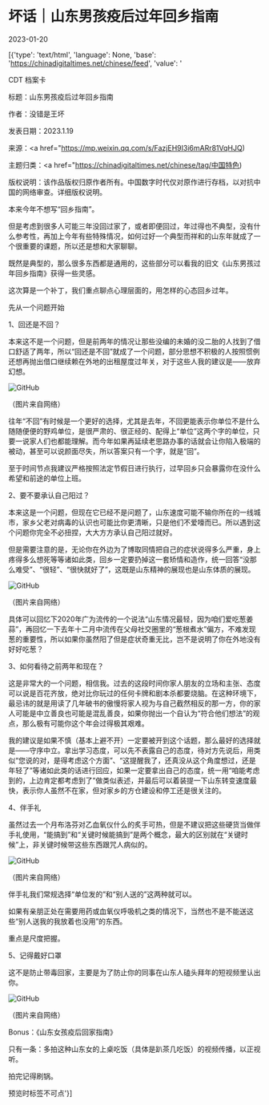 # 坏话｜山东男孩疫后过年回乡指南

2023-01-20

[{'type': 'text/html', 'language': None, 'base': 'https://chinadigitaltimes.net/chinese/feed', 'value': '

CDT 档案卡

标题：山东男孩疫后过年回乡指南

作者：没错是王坏

发表日期：2023.1.19

来源：<a href="https://mp.weixin.qq.com/s/FazjEH9I3i6mARr81VqHJQ)

主题归类：<a href="https://chinadigitaltimes.net/chinese/tag/中国特色)

版权说明：该作品版权归原作者所有。中国数字时代仅对原作进行存档，以对抗中国的网络审查。详细版权说明。





本来今年不想写“回乡指南”。

但是考虑到很多人可能三年没回过家了，或者即便回过，年过得也不典型，没有什么参考性，再加上今年有些特殊情况，如何过好一个典型而祥和的山东年就成了一个很重要的课题，所以还是想和大家聊聊。

既然是典型的，那么很多东西都是通用的，这些部分可以看我的旧文《山东男孩过年回乡指南》获得一些灵感。

这次算是一个补丁，我们重点聊点心理层面的，用怎样的心态回乡过年。

先从一个问题开始

1、回还是不回？

本来这不是一个问题，但是前两年的情况让那些没编的未婚的没二胎的人找到了借口舒适了两年，所以“回还是不回”就成了一个问题，部分思想不积极的人按照惯例还想再抛出借口继续赖在外地的出租屋度过年关，对于这些人我的建议是——放弃幻想。

![GitHub](https://mmbiz.qpic.cn/mmbiz_png/QLyRibm9Hs51jicCbgVRHTxCmnBcjXNsYicdy0ppIjev5sWVQSGEsQ5ENoO1dyZb1QKKiavgvyhLAkI7j6qv6Y2LXw/640)

（图片来自网络）

往年“不回”有时候是一个更好的选择，尤其是去年，不回更能表示你单位不是什么随随便便的野鸡单位，是很严肃的、很正经的、配得上“单位”这两个字的单位，只要一说家人们也都能理解。而今年如果再延续老思路办事的话就会让你陷入极端的被动，甚至可以说颜面尽失，所以答案只有一个字，就是“回”。

至于时间节点我建议严格按照法定节假日进行执行，过早回乡只会暴露你在没什么希望和前途的单位上班。

2、要不要承认自己阳过？

本来这是一个问题，但现在它已经不是问题了，山东速度可能不输你所在的一线城市，家乡父老对病毒的认识也可能比你更清晰，只是他们不爱嚎而已。所以遇到这个问题你完全不必扭捏，大大方方承认自己阳过就好。

但是需要注意的是，无论你在外边为了博取同情把自己的症状说得多么严重，身上疼得多么想死等等诸如此类，回乡一定要扔掉这一套矫情和造作，统一回答“没那么难受”、“很轻”、“很快就好了”，这既是山东精神的展现也是山东体质的展现。

![GitHub](https://mmbiz.qpic.cn/mmbiz_jpg/QLyRibm9Hs51jicCbgVRHTxCmnBcjXNsYicKZTEdnwp5b6upP36MgK8Edfm3hwPhZiakFt5Ae9aG6Eb6vu0wuYNWmw/640)

（图片来自网络）

具体可以回忆下2020年广为流传的一个说法“山东情况最轻，因为咱们爱吃葱姜蒜”，再回忆一下去年十二月中流传在父母社交圈里的“葱根煮水”偏方，不难发现葱的重要性，所以如果你虽然阳了但是症状奇重无比，岂不是说明了你在外地没有好好吃葱？

3、如何看待之前两年和现在？

这是非常大的一个问题，相信我。过去的这段时间你家人朋友的立场和主张、态度可以说是百花齐放，绝对比你玩过的任何卡牌和剧本杀都要烧脑。在这种环境下，最忌讳的就是用读了几年破书的傲慢将家人视为与自己截然相反的那一方，你的家人可能是中立善良也可能是混乱善良，如果你抛出一个自认为“符合他们想法”的观点，那么极有可能你这个年会过得极其艰难。

我的建议是如果不慎（基本上避不开）一定要被开到这个话题，那么最好的选择就是——守序中立。拿出学习态度，可以先不表露自己的态度，待对方先说后，用类似“您说的对，是得考虑这个方面”、“这提醒我了，还真没从这个角度想过，还是年轻了”等诸如此类的话进行回应，如果一定要拿出自己的态度，统一用“咱能考虑到的，上边肯定都考虑到了”做类似表述，并最后可以着装提一下山东转变速度最快，表示你人虽然不在家，但对家乡的方仓建设和停工还是很关注的。

4、伴手礼

虽然过去一个月布洛芬对乙血氧仪什么的炙手可热，但是不建议把这些硬货当做伴手礼使用，“能搞到”和“关键时候能搞到”是两个概念，最大的区别就在“关键时候”上，非关键时候带这些东西跟咒人病似的。

![GitHub](https://mmbiz.qpic.cn/mmbiz_jpg/QLyRibm9Hs51jicCbgVRHTxCmnBcjXNsYicx0McEwRW8jibWoV92h1yAWZWR8BtJV95cOXDaN2X4wkoXWZ7FIktsGg/640)

（图片来自网络）

伴手礼我们常规选择“单位发的”和“别人送的”这两种就可以。

如果有亲朋正处在需要用药或血氧仪呼吸机之类的情况下，当然也不是不能送这些“别人送我的我放着也没用”的东西。

重点是尺度把握。

5、记得戴好口罩

这不是防止带毒回家，主要是为了防止你的同事在山东人磕头拜年的短视频里认出你。

![GitHub](https://chinadigitaltimes.net/chinese/files/2023/01/post-692201-63ca728ce1851.)

（图片来自网络）

Bonus：《山东女孩疫后回家指南》

只有一条：多拍这种山东女的上桌吃饭（具体是趴茶几吃饭）的视频传播，以正视听。

拍完记得刷锅。

预览时标签不可点'}]
